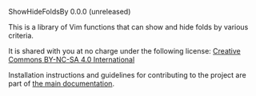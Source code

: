 ShowHideFoldsBy 0.0.0 (unreleased)

This is a library of Vim functions that can show and hide folds by various criteria.

It is shared with you at no charge under the following license:
[Creative Commons BY-NC-SA 4.0 International](https://creativecommons.org/licenses/by-nc-sa/4.0/)

Installation instructions and guidelines for contributing to the project are part of
[the main documentation](./doc/showhidefoldsby.txt).
